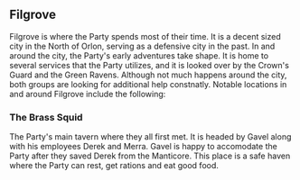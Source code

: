 ## Filgrove

Filgrove is where the Party spends most of their time. It is a decent sized city in the North of Orlon, serving as a defensive city in the past. In and around the city, the Party's early adventures take shape. It is home to several services that the Party utilizes, and it is looked over by the Crown's Guard and the Green Ravens. Although not much happens around the city, both groups are looking for additional help constnatly. Notable locations in and around Filgrove include the following:

### The Brass Squid

The Party's main tavern where they all first met. It is headed by Gavel along with his employees Derek and Merra. Gavel is happy to accomodate the Party after they saved Derek from the Manticore. This place is a safe haven where the Party can rest, get rations and eat good food.